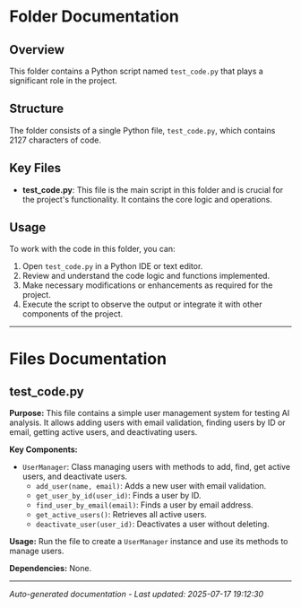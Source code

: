 # Folder Documentation

## Overview
This folder contains a Python script named `test_code.py` that plays a significant role in the project.

## Structure
The folder consists of a single Python file, `test_code.py`, which contains 2127 characters of code.

## Key Files
- **test_code.py**: This file is the main script in this folder and is crucial for the project's functionality. It contains the core logic and operations.

## Usage
To work with the code in this folder, you can:
1. Open `test_code.py` in a Python IDE or text editor.
2. Review and understand the code logic and functions implemented.
3. Make necessary modifications or enhancements as required for the project.
4. Execute the script to observe the output or integrate it with other components of the project.

---

# Files Documentation

## test_code.py

**Purpose:** This file contains a simple user management system for testing AI analysis. It allows adding users with email validation, finding users by ID or email, getting active users, and deactivating users.

**Key Components:**
- `UserManager`: Class managing users with methods to add, find, get active users, and deactivate users.
  - `add_user(name, email)`: Adds a new user with email validation.
  - `get_user_by_id(user_id)`: Finds a user by ID.
  - `find_user_by_email(email)`: Finds a user by email address.
  - `get_active_users()`: Retrieves all active users.
  - `deactivate_user(user_id)`: Deactivates a user without deleting.

**Usage:** Run the file to create a `UserManager` instance and use its methods to manage users.

**Dependencies:** None.

---
*Auto-generated documentation - Last updated: 2025-07-17 19:12:30*
